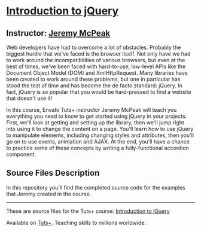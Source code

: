 # [Introduction to jQuery][published url]
## Instructor: [Jeremy McPeak][instructor url]


Web developers have had to overcome a lot of obstacles. Probably the biggest hurdle that we've faced is the browser itself. Not only have we had to work around the incompatibilities of various browsers, but even at the best of times, we've been faced with hard-to-use, low-level APIs like the Document Object Model (DOM) and XmlHttpRequest. Many libraries have been created to work around these problems, but one in particular has stood the test of time and has become the de facto standard: jQuery. In fact, jQuery is so popular that you would be hard-pressed to find a website that doesn't use it!

In this course, Envato Tuts+ instructor Jeremy McPeak will teach you everything you need to know to get started using jQuery in your projects. First, we'll look at getting and setting up the library, then we'll jump right into using it to change the content on a page. You'll learn how to use jQuery to manipulate elements, including changing styles and attributes, then you'll go on to use events, animation and AJAX. At the end, you'll have a chance to practice some of these concepts by writing a fully-functional accordion component.


## Source Files Description


In this repository you'll find the completed source code for the examples that Jeremy created in the course.

------

These are source files for the Tuts+ course: [Introduction to jQuery][published url]

Available on [Tuts+](https://tutsplus.com). Teaching skills to millions worldwide.

[published url]: https://code.tutsplus.com/courses/introduction-to-jquery
[instructor url]: https://tutsplus.com/authors/jeremy-mcpeak
